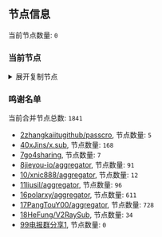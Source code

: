 
## 节点信息
当前节点数量: `0`
### 当前节点
<details>
  <summary>展开复制节点</summary>

    

</details>

### 鸣谢名单
当前合并节点总数: `1841`
- [2zhangkaiitugithub/passcro](https://github.com/zhangkaiitugithub/passcro), 节点数量: `5`
- [40xJins/x.sub](https://github.com/0xJins/x.sub), 节点数量: `168`
- [7go4sharing](https://github.com/go4sharing), 节点数量: `7`
- [8jieyou-io/aggregator](https://github.com/jieyou-io/aggregator), 节点数量: `91`
- [10/xnic888/aggregator](https://github.com/xnic888/aggregator), 节点数量: `12`
- [11liusil/aggregator](https://github.com/liusil/aggregator), 节点数量: `96`
- [16polarxy/aggregator](https://github.com/polarxy/aggregator), 节点数量: `611`
- [17PangTouY00/aggregator](https://github.com/PangTouY00/aggregator), 节点数量: `728`
- [18HeFung/V2RaySub](https://github.com/HeFung/V2RaySub), 节点数量: `34`
- [99电报群分享1](https://github.com/cdddbc/getAirport), 节点数量: `0`


